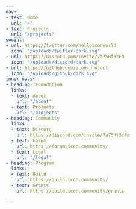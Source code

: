 ```yaml
---
nav:
- text: Home
  url: "/"
- text: Projects
  url: "/projects"
social:
- url: https://twitter.com/helloiconworld
  icon: "/uploads/twitter-dark.svg"
- url: https://discord.com/invite/7a75Hf3cFm
  icon: "/uploads/discord-dark.svg"
- url: https://github.com/icon-project
  icon: "/uploads/github-dark.svg"
inner_navs:
- heading: Foundation
  links:
  - text: About
    url: "/about"
  - text: Projects
    url: "/projects"
- heading: Community
  links:
  - text: Discord
    url: https://discord.com/invite/7a75Hf3cFm
  - text: Forum
    url: https://forum.icon.community/
  - text: Legal
    url: "/legal"
- heading: Program
  links:
  - text: Build
    url: https://build.icon.community/
  - text: Grants
    url: https://build.icon.community/grants

---
```

